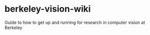 # berkeley-vision-wiki
Guide to how to get up and running for research in computer vision at Berkeley
